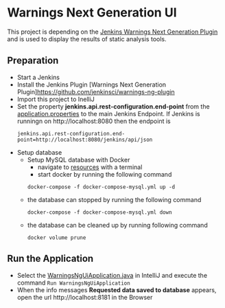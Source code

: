 # Warnings Next Generation UI
This project is depending on the [Jenkins Warnings Next Generation Plugin](https://github.com/jenkinsci/warnings-ng-plugin) and is used to display the results of static analysis tools.

## Preparation
- Start a Jenkins
- Install the Jenkins Plugin [Warnings Next Generation Plugin]https://github.com/jenkinsci/warnings-ng-plugin
- Import this project to InelliJ
- Set the property **jenkins.api.rest-configuration.end-point** from the [application.properties](https://github.com/dmardin/warnings-ng-ui/blob/master/src/main/resources/application.properties) to the main Jenkins Endpoint. If Jenkins is runningn on http://localhost:8080 then the endpoint is
  ```
  jenkins.api.rest-configuration.end-point=http://localhost:8080/jenkins/api/json
  ```
- Setup database
  - Setup MySQL database with Docker
    - navigate to [resources](https://github.com/dmardin/warnings-ng-ui/tree/master/src/main/resources) with a terminal
    - start docker by running the following command
    ```
    docker-compose -f docker-compose-mysql.yml up -d
    ```
  - the database can stopped by running the following command
    ```
    docker-compose -f docker-compose-mysql.yml down
    ```
  - the database can be cleaned up by running following command
    ```
    docker volume prune
    ```
  
    
## Run the Application
- Select the [WarningsNgUiApplication.java](https://github.com/dmardin/warnings-ng-ui/blob/master/src/main/java/edu/hm/hafner/warningsngui/WarningsNgUiApplication.java) in IntelliJ and execute the command ```Run WarningsNgUiApplication```
- When the info messages **Requested data saved to database** appears, open the url http://localhost:8181 in the Browser
